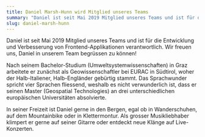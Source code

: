 ```yaml
---
title: Daniel Marsh-Hunn wird Mitglied unseres Teams
summary: "Daniel ist seit Mai 2019 Mitglied unseres Teams und ist für die Entwicklung und Verbesserung von Frontend-Applikationen verantwortlich."
slug: daniel-marsh-hunn
---
```

Daniel ist seit Mai 2019 Mitglied unseres Teams und ist für die Entwicklung und Verbesserung von Frontend-Applikationen verantwortlich. Wir freuen uns, Daniel in unserem Team begrüssen zu können!

Nach seinem Bachelor-Studium (Umweltsystemwissenschaften) in Graz arbeitete er zunächst als Geowissenschaftler bei EURAC in Südtirol, woher der Halb-Italiener, Halb-Engländer gebürtig stammt. Das Sprachwunder spricht vier Sprachen fliessend, weshalb es nicht verwunderlich ist, dass er seinen Master (Geospatial Technologies) an drei unterschiedlichen europäischen Universitäten absolvierte.

In seiner Freizeit ist Daniel gerne in den Bergen, egal ob in Wanderschuhen, auf dem Mountainbike oder in Klettermontur. Als grosser Musikliebhaber klimpert er gerne auf seiner Gitarre oder entdeckt neue Klänge auf Live-Konzerten.